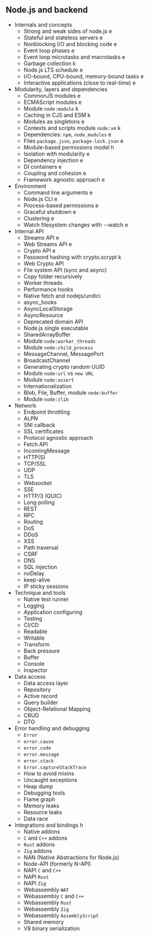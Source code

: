 ## Node.js and backend

- Internals and concepts
  - Strong and weak sides of node.js e
  - Stateful and stateless servers e
  - Nonblocking I/O and blocking code e
  - Event loop phases e
  - Event loop microtasks and macrotasks e
  - Garbage collection k
  - Node.js LTS schedule e
  - I/O-bound, CPU-bound, memory-bound tasks e
  - Interactive applications (close to real-time) e
- Modularity, layers and dependencies
  - CommonJS modules e
  - ECMAScript modules e
  - Module `node:module` k
  - Caching in CJS and ESM k
  - Modules as singletons e
  - Contexts and scripts module `node:vm` k
  - Dependencies: `npm`, `node_modules` e
  - Files `package.json`, `package-lock.json` e
  - Module-based permissions model h
  - Isolation with modularity e
  - Dependency injection e
  - DI containers e
  - Coupling and cohesion e
  - Framework agnostic approach e
- Environment
  - Command line arguments e
  - Node.js CLI e
  - Process-based permissions e
  - Graceful shutdown e
  - Clustering e
  - Watch filesystem changes with --watch e
- Internal API
  - Streams API e
  - Web Streams API e
  - Crypto API e
  - Password hashing with crypto.scrypt k
  - Web Crypto API
  - File system API (sync and async)
  - Copy folder recursively
  - Worker threads
  - Performance hooks
  - Native fetch and nodejs/undici
  - async_hooks
  - AsyncLocalStorage
  - AsyncResource
  - Deprecated domain API
  - Node.js single executable
  - SharedArrayBuffer
  - Module `node:worker_threads`
  - Module `node:child_process`
  - MessageChannel, MessagePort
  - BroadcastChannel
  - Generating crypto random UUID
  - Module `node:url` vs `new URL`
  - Module `node:assert`
  - Internationalization
  - Blob, File, Buffer, module `node:buffer`
  - Module `node:zlib`
- Network
  - Endpoint throttling
  - ALPN
  - SNI callback
  - SSL certificates
  - Protocol agnostic approach
  - Fetch API
  - IncomingMessage
  - HTTP(S)
  - TCP/SSL
  - UDP
  - TLS
  - Websocket
  - SSE
  - HTTP/3 (QUIC)
  - Long polling
  - REST
  - RPC
  - Routing
  - DoS
  - DDoS
  - XSS
  - Path traversal
  - CSRF
  - DNS
  - SQL injection
  - noDelay
  - keep-alive
  - IP sticky sessions
- Technique and tools
  - Native test runner
  - Logging
  - Application configuring
  - Testing
  - CI/CD
  - Readable
  - Writable
  - Transform
  - Back pressure
  - Buffer
  - Console
  - Inspector
- Data access
  - Data access layer
  - Repository
  - Active record
  - Query builder
  - Object-Relational Mapping
  - CRUD
  - DTO
- Error handling and debugging
  - `Error`
  - `error.cause`
  - `error.code`
  - `error.message`
  - `error.stack`
  - `Error.captureStackTrace`
  - How to avoid mixins
  - Uncaught exceptions
  - Heap dump
  - Debugging tools
  - Flame graph
  - Memory leaks
  - Resource leaks
  - Data race
- Integrations and bindings h
  - Native addons
  - `C` and `C++` addons
  - `Rust` addons
  - `Zig` addons
  - NAN (Native Abstractions for Node.js)
  - Node-API (formerly N-API)
  - NAPI `C` and `C++`
  - NAPI `Rust`
  - NAPI `Zig`
  - Webassembly `WAT`
  - Webassembly `C` and `C++`
  - Webassembly `Rust`
  - Webassembly `Zig`
  - Webassembly `AssemblyScript`
  - Shared memory
  - V8 binary serialization
